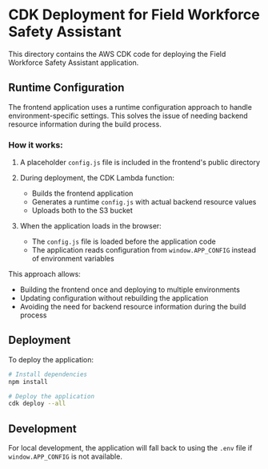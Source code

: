 # CDK Deployment for Field Workforce Safety Assistant

This directory contains the AWS CDK code for deploying the Field Workforce Safety Assistant application.

## Runtime Configuration

The frontend application uses a runtime configuration approach to handle environment-specific settings. This solves the issue of needing backend resource information during the build process.

### How it works:

1. A placeholder `config.js` file is included in the frontend's public directory
2. During deployment, the CDK Lambda function:
   - Builds the frontend application
   - Generates a runtime `config.js` with actual backend resource values
   - Uploads both to the S3 bucket

3. When the application loads in the browser:
   - The `config.js` file is loaded before the application code
   - The application reads configuration from `window.APP_CONFIG` instead of environment variables

This approach allows:
- Building the frontend once and deploying to multiple environments
- Updating configuration without rebuilding the application
- Avoiding the need for backend resource information during the build process

## Deployment

To deploy the application:

```bash
# Install dependencies
npm install

# Deploy the application
cdk deploy --all
```

## Development

For local development, the application will fall back to using the `.env` file if `window.APP_CONFIG` is not available.
